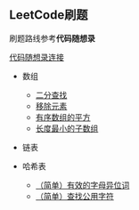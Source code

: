 ## LeetCode刷题

刷题路线参考**代码随想录**

[代码随想录连接](https://github.com/youngyangyang04/leetcode-master/tree/master)

 - 数组

    * [二分查找](https://leetcode.cn/problems/binary-search/description/)
    * [移除元素](https://leetcode.cn/problems/remove-element/description/)
    * [有序数组的平方](https://leetcode.cn/problems/squares-of-a-sorted-array/description/)
    * [长度最小的子数组](https://leetcode.cn/problems/minimum-size-subarray-sum/description/)

 - 链表

 - 哈希表

    - [（简单）有效的字母异位词](https://leetcode.cn/problems/valid-anagram/description/)
    - [（简单）查找公用字符](https://leetcode.cn/problems/find-common-characters/description/)

    

